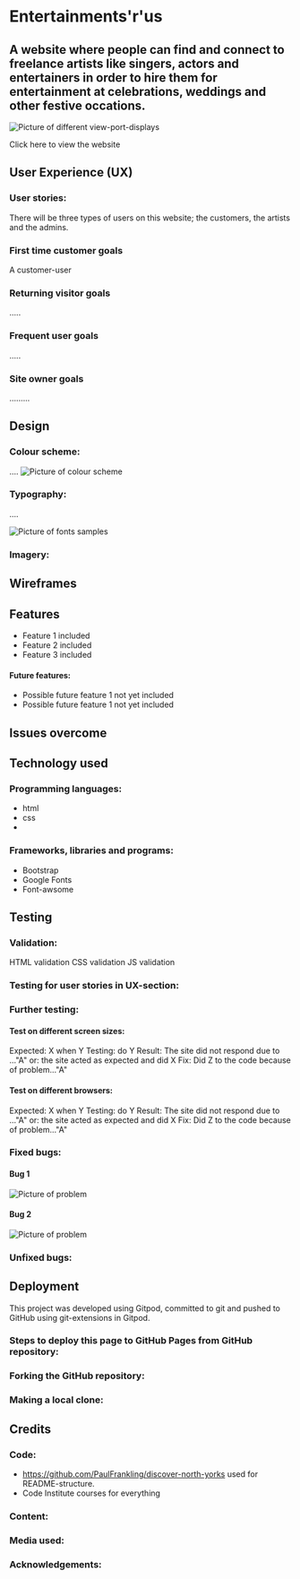 # Entertainments'r'us
## A website where people can find and connect to freelance artists like singers, actors and entertainers in order to hire them for entertainment at celebrations, weddings and other festive occations.


![Picture of different view-port-displays]()

Click here to view the website

## User Experience (UX)
### User stories:

There will be three types of users on this website; 
the customers, the artists and the admins.

### First time customer goals
A customer-user 

### Returning visitor goals
.....

### Frequent user goals
.....

### Site owner goals
.........

## Design

### Colour scheme:
....
![Picture of colour scheme]()

### Typography:
....

![Picture of fonts samples]()

### Imagery:


## Wireframes



## Features

- Feature 1 included
- Feature 2 included
- Feature 3 included


#### Future features:
- Possible future feature 1 not yet included
- Possible future feature 1 not yet included

## Issues overcome


## Technology used
### Programming languages:
- html
- css
- 

### Frameworks, libraries and programs:
- Bootstrap
- Google Fonts
- Font-awsome

## Testing

### Validation:
HTML validation
CSS validation
JS validation


### Testing for user stories in UX-section:

### Further testing:
#### Test on different screen sizes:
Expected: X when Y
Testing: do Y
Result: The site did not respond due to ..."A" or: the site acted as expected and did X
Fix: Did Z to the code because of problem..."A"

#### Test on different browsers:
Expected: X when Y
Testing: do Y
Result: The site did not respond due to ..."A" or: the site acted as expected and did X
Fix: Did Z to the code because of problem..."A"

### Fixed bugs:
#### Bug 1
![Picture of problem]()


#### Bug 2
![Picture of problem]()




### Unfixed bugs:



## Deployment
This project was developed using Gitpod, committed to git and pushed to GitHub using git-extensions in Gitpod.

### Steps to deploy this page to GitHub Pages from GitHub repository:

### Forking the GitHub repository:

### Making a local clone:




## Credits

### Code:

- https://github.com/PaulFrankling/discover-north-yorks used for README-structure.
- Code Institute courses for everything

### Content:

### Media used:

### Acknowledgements:
